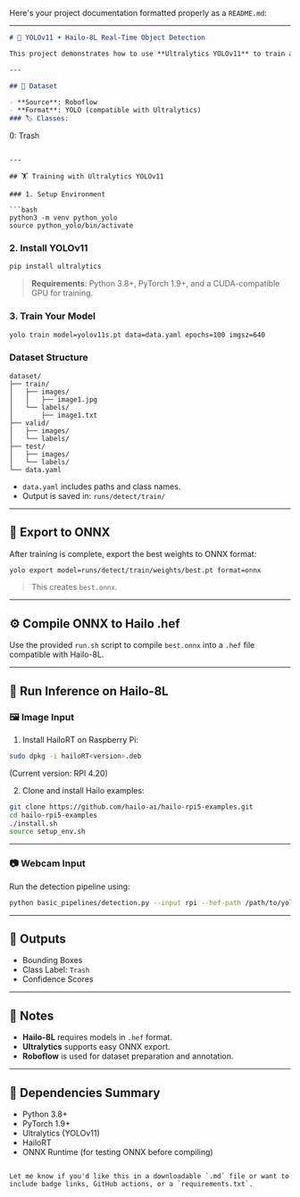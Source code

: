 Here's your project documentation formatted properly as a `README.md`:

---

```markdown
# 🧠 YOLOv11 + Hailo-8L Real-Time Object Detection

This project demonstrates how to use **Ultralytics YOLOv11** to train an object detection model with a **Roboflow-annotated dataset**, convert it to **ONNX**, compile it for the **Hailo-8L AI accelerator**, and run **real-time inference**.

---

## 📁 Dataset

- **Source**: Roboflow  
- **Format**: YOLO (compatible with Ultralytics)
### 🏷️ Classes:
```

0: Trash

````

---

## 🏋️ Training with Ultralytics YOLOv11

### 1. Setup Environment

```bash
python3 -m venv python_yolo
source python_yolo/bin/activate
````

### 2. Install YOLOv11

```bash
pip install ultralytics
```

> **Requirements**: Python 3.8+, PyTorch 1.9+, and a CUDA-compatible GPU for training.

### 3. Train Your Model

```bash
yolo train model=yolov11s.pt data=data.yaml epochs=100 imgsz=640
```

### Dataset Structure

```
dataset/
├── train/
│   ├── images/
│   │   ├── image1.jpg
│   └── labels/
│       ├── image1.txt
├── valid/
│   ├── images/
│   └── labels/
├── test/
│   ├── images/
│   └── labels/
└── data.yaml
```

* `data.yaml` includes paths and class names.
* Output is saved in: `runs/detect/train/`

---

## 🔄 Export to ONNX

After training is complete, export the best weights to ONNX format:

```bash
yolo export model=runs/detect/train/weights/best.pt format=onnx
```

> This creates `best.onnx`.

---

## ⚙️ Compile ONNX to Hailo .hef

Use the provided `run.sh` script to compile `best.onnx` into a `.hef` file compatible with Hailo-8L.

---

## 🎯 Run Inference on Hailo-8L

### 🖼️ Image Input

1. Install HailoRT on Raspberry Pi:

```bash
sudo dpkg -i hailoRT<version>.deb
```

(Current version: RPI 4.20)

2. Clone and install Hailo examples:

```bash
git clone https://github.com/hailo-ai/hailo-rpi5-examples.git
cd hailo-rpi5-examples
./install.sh
source setup_env.sh
```

---

### 📷 Webcam Input

Run the detection pipeline using:

```bash
python basic_pipelines/detection.py --input rpi --hef-path /path/to/yolov5st.hef
```

---

## 📸 Outputs

* Bounding Boxes
* Class Label: `Trash`
* Confidence Scores

---

## 📌 Notes

* **Hailo-8L** requires models in `.hef` format.
* **Ultralytics** supports easy ONNX export.
* **Roboflow** is used for dataset preparation and annotation.

---

## 🧩 Dependencies Summary

* Python 3.8+
* PyTorch 1.9+
* Ultralytics (YOLOv11)
* HailoRT
* ONNX Runtime (for testing ONNX before compiling)

```

Let me know if you'd like this in a downloadable `.md` file or want to include badge links, GitHub actions, or a `requirements.txt`.
```
